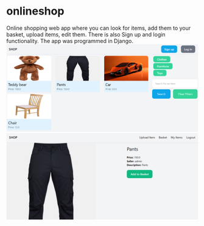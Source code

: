 # onlineshop
Online shopping web app where you can look for items, add them to your basket, upload items, edit them. There is also Sign up and login functionality. The app was programmed in Django.
![Main Page](websiteScreenshots/main-page.png)
![Detail Page](websiteScreenshots/detailpage.png)
